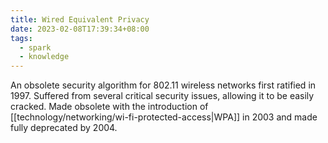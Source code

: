 ```yaml
---
title: Wired Equivalent Privacy
date: 2023-02-08T17:39:34+08:00
tags:
  - spark
  - knowledge
---
```


An obsolete security algorithm for 802.11 wireless networks first ratified in 1997. Suffered from several critical security issues, allowing it to be easily cracked. Made obsolete with the introduction of [[technology/networking/wi-fi-protected-access|WPA]] in 2003 and made fully deprecated by 2004.